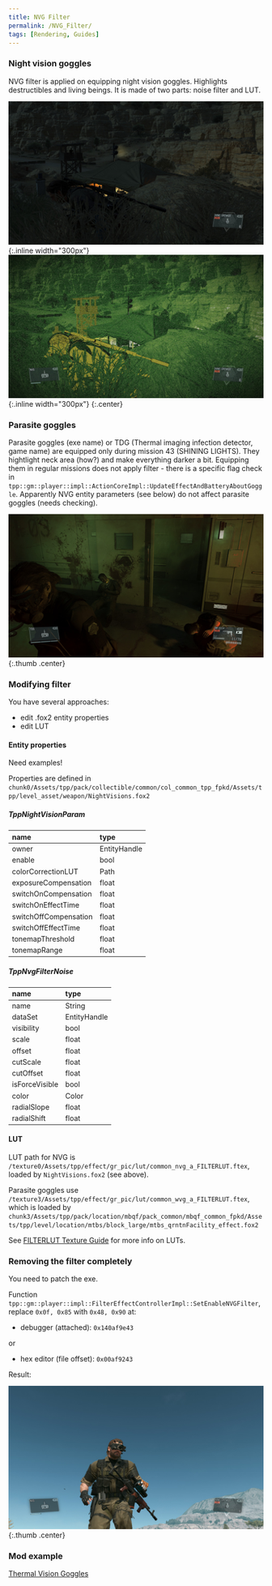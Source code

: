 ```yaml
---
title: NVG Filter
permalink: /NVG_Filter/
tags: [Rendering, Guides]
---
```


### Night vision goggles

NVG filter is applied on equipping night vision goggles. Highlights destructibles and living beings. It is made of two parts: noise filter and LUT. 

![NVG off](/assets/NVG_Filter/nvg_off.jpg){:.inline width="300px"}![NVG on](/assets/NVG_Filter/nvg_on.jpg){:.inline width="300px"}
{:.center}

### Parasite goggles

Parasite goggles (exe name) or TDG (Thermal imaging infection detector, game name) are equipped only during mission 43 (SHINING LIGHTS). They hightlight neck area (how?) and make everything darker a bit. Equipping them in regular missions does not apply filter - there is a specific flag check in `tpp::gm::player::impl::ActionCoreImpl::UpdateEffectAndBatteryAboutGoggle`. Apparently NVG entity parameters (see below) do not affect parasite goggles (needs checking).

![Parasite goggles, mission 43](/assets/NVG_Filter/parasite_goggles.jpg){:.thumb .center}

### Modifying filter

You have several approaches:

  - edit .fox2 entity properties
  - edit LUT

#### Entity properties

<p class="iconed icon-sidebar icon-lightbulb">Need examples!</p>

Properties are defined in `chunk0/Assets/tpp/pack/collectible/common/col_common_tpp_fpkd/Assets/tpp/level_asset/weapon/NightVisions.fox2`

##### TppNightVisionParam

| name | type |
| :--- | :--- |
| owner | EntityHandle |
| enable | bool |
| colorCorrectionLUT | Path |
| exposureCompensation | float |
| switchOnCompensation | float |
| switchOnEffectTime | float |
| switchOffCompensation | float |
| switchOffEffectTime | float |
| tonemapThreshold | float |
| tonemapRange | float |

##### TppNvgFilterNoise

| name | type |
| :--- | :--- |
| name | String |
| dataSet | EntityHandle |
| visibility | bool |
| scale | float |
| offset | float |
| cutScale | float |
| cutOffset | float |
| isForceVisible | bool |
| color | Color |
| radialSlope | float |
| radialShift | float |

#### LUT

LUT path for NVG is `/texture0/Assets/tpp/effect/gr_pic/lut/common_nvg_a_FILTERLUT.ftex`, loaded by `NightVisions.fox2` (see above).

Parasite goggles use `/texture3/Assets/tpp/effect/gr_pic/lut/common_wvg_a_FILTERLUT.ftex`, which is loaded by `chunk3/Assets/tpp/pack/location/mbqf/pack_common/mbqf_common_fpkd/Assets/tpp/level/location/mtbs/block_large/mtbs_qrntnFacility_effect.fox2`

See [FILTERLUT Texture Guide](https://mgsvmoddingwiki.github.io/FILTERLUT_Texture_Guide/) for more info on LUTs.

### Removing the filter completely

You need to patch the exe.

Function `tpp::gm::player::impl::FilterEffectControllerImpl::SetEnableNVGFilter`, replace `0x0f, 0x85` with `0x48, 0x90` at:

  - debugger (attached): `0x140af9e43`

or

  - hex editor (file offset): `0x00af9243`

Result:

![NVG without filter](/assets/NVG_Filter/nvg_no_filter.jpg){:.thumb .center}

### Mod example

[Thermal Vision Goggles](https://www.nexusmods.com/metalgearsolidvtpp/mods/1519)
